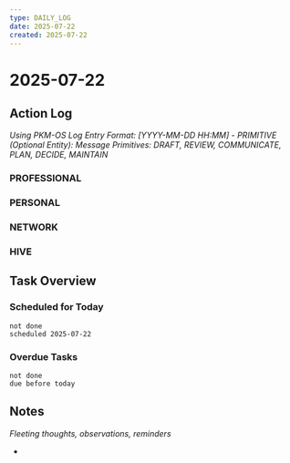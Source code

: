 ```yaml
---
type: DAILY_LOG
date: 2025-07-22
created: 2025-07-22
---
```

# 2025-07-22

## Action Log

_Using PKM-OS Log Entry Format: [YYYY-MM-DD HH:MM] - PRIMITIVE (Optional Entity): Message_
_Primitives: DRAFT, REVIEW, COMMUNICATE, PLAN, DECIDE, MAINTAIN_

### PROFESSIONAL


### PERSONAL


### NETWORK


### HIVE


## Task Overview

### Scheduled for Today
```tasks
not done
scheduled 2025-07-22
```

### Overdue Tasks
```tasks
not done
due before today
```

## Notes

_Fleeting thoughts, observations, reminders_

-
